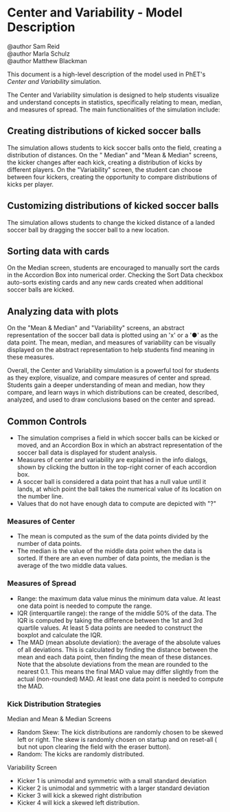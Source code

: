 # Center and Variability - Model Description

@author Sam Reid
<br>@author Marla Schulz
<br>@author Matthew Blackman

This document is a high-level description of the model used in PhET's _Center and Variability_ simulation.

The Center and Variability simulation is designed to help students visualize and understand concepts in statistics,
specifically relating to mean, median, and measures of spread. The main functionalities of the simulation include:

## Creating distributions of kicked soccer balls

The simulation allows students to kick soccer balls onto the field, creating a distribution of distances. On the "
Median" and "Mean & Median" screens, the kicker changes after each kick, creating a distribution of kicks by different
players. On the "Variability" screen, the student can choose between four kickers, creating the opportunity to compare
distributions of kicks per player.

## Customizing distributions of kicked soccer balls

The simulation allows students to change the kicked distance of a landed soccer ball by dragging the soccer ball to a
new location.

## Sorting data with cards

On the Median screen, students are encouraged to manually sort the cards in the Accordion Box into numerical order.
Checking the Sort Data checkbox auto-sorts existing cards and any new cards created when additional soccer balls are
kicked.

## Analyzing data with plots

On the "Mean & Median" and "Variability" screens, an abstract representation of the soccer ball data is plotted using
an 'x' or a '●' as the data point. The mean, median, and measures of variability can be visually displayed on the
abstract representation to help students find meaning in these measures.

Overall, the Center and Variability simulation is a powerful tool for students as they explore, visualize, and compare
measures of center and spread. Students gain a deeper understanding of mean and median, how they compare, and learn ways
in which distributions can be created, described, analyzed, and used to draw conclusions based on the center and spread.

## Common Controls

* The simulation comprises a field in which soccer balls can be kicked or moved, and an Accordion Box in which an
  abstract representation of the soccer ball data is displayed for student analysis.
* Measures of center and variability are explained in the info dialogs, shown by clicking the button in the top-right
  corner of each accordion box.
* A soccer ball is considered a data point that has a null value until it lands, at which point the ball takes the
  numerical value of its location on the number line.
* Values that do not have enough data to compute are depicted with "?"

### Measures of Center

* The mean is computed as the sum of the data points divided by the number of data points.
* The median is the value of the middle data point when the data is sorted. If there are an even number of data points,
  the median is the average of the two middle data values.

### Measures of Spread

* Range: the maximum data value minus the minimum data value. At least one data point is needed to compute the range.
* IQR (interquartile range): the range of the middle 50% of the data. The IQR is computed by taking the difference
  between the 1st and 3rd quartile values. At least 5 data points are needed to construct the boxplot and calculate the
  IQR.
* The MAD (mean absolute deviation): the average of the absolute values of all deviations. This is calculated by finding
  the distance between the mean and each data point, then finding the mean of these distances. Note that the absolute
  deviations from the mean are rounded to the nearest 0.1. This means the final MAD value may differ slightly from the
  actual (non-rounded) MAD. At least one data point is needed to compute the MAD.

### Kick Distribution Strategies

Median and Mean & Median Screens

* Random Skew: The kick distributions are randomly chosen to be skewed left or right. The skew is randomly chosen on
  startup and on reset-all (
  but not upon clearing the field with the eraser button).
* Random: The kicks are randomly distributed.

Variability Screen

* Kicker 1 is unimodal and symmetric with a small standard deviation
* Kicker 2 is unimodal and symmetric with a larger standard deviation
* Kicker 3 will kick a skewed right distribution
* Kicker 4 will kick a skewed left distribution.
